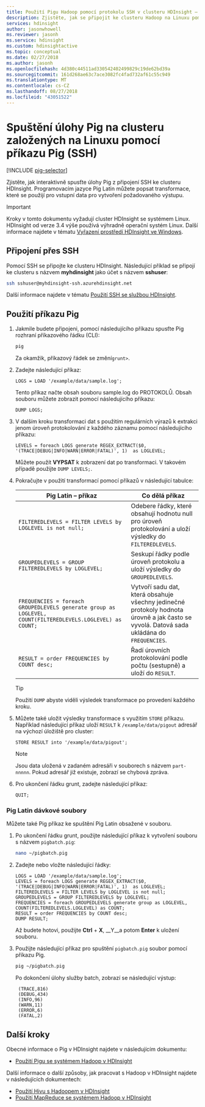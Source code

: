 ```yaml
---
title: Použití Pigu Hadoop pomocí protokolu SSH v clusteru HDInsight – Azure
description: Zjistěte, jak se připojit ke clusteru Hadoop na Linuxu pomocí SSH a pak použijte Pig příkaz ke spuštění příkazů Pig Latin interaktivně nebo jako úlohu služby batch.
services: hdinsight
author: jasonwhowell
ms.reviewer: jasonh
ms.service: hdinsight
ms.custom: hdinsightactive
ms.topic: conceptual
ms.date: 02/27/2018
ms.author: jasonh
ms.openlocfilehash: 4d380c44511ad330542402499829c19de62bd39a
ms.sourcegitcommit: 161d268ae63c7ace3082fc4fad732af61c55c949
ms.translationtype: MT
ms.contentlocale: cs-CZ
ms.lasthandoff: 08/27/2018
ms.locfileid: "43051522"
---
```

# <a name="run-pig-jobs-on-a-linux-based-cluster-with-the-pig-command-ssh"></a>Spuštění úlohy Pig na clusteru založených na Linuxu pomocí příkazu Pig (SSH)

[!INCLUDE [pig-selector](../../../includes/hdinsight-selector-use-pig.md)]

Zjistěte, jak interaktivně spusťte úlohy Pig z připojení SSH ke clusteru HDInsight. Programovacím jazyce Pig Latin můžete popsat transformace, které se použijí pro vstupní data pro vytvoření požadovaného výstupu.

> [!IMPORTANT]
> Kroky v tomto dokumentu vyžadují cluster HDInsight se systémem Linux. HDInsight od verze 3.4 výše používá výhradně operační systém Linux. Další informace najdete v tématu [Vyřazení prostředí HDInsight ve Windows](../hdinsight-component-versioning.md#hdinsight-windows-retirement).

## <a id="ssh"></a>Připojení přes SSH

Pomocí SSH se připojte ke clusteru HDInsight. Následující příklad se připojí ke clusteru s názvem **myhdinsight** jako účet s názvem **sshuser**:

```bash
ssh sshuser@myhdinsight-ssh.azurehdinsight.net
```

Další informace najdete v tématu [Použití SSH se službou HDInsight](../hdinsight-hadoop-linux-use-ssh-unix.md).

## <a id="pig"></a>Použití příkazu Pig

1. Jakmile budete připojeni, pomocí následujícího příkazu spusťte Pig rozhraní příkazového řádku (CLI):

    ```bash
    pig
    ```

    Za okamžik, příkazový řádek se změní`grunt>`.

2. Zadejte následující příkaz:

    ```piglatin
    LOGS = LOAD '/example/data/sample.log';
    ```

    Tento příkaz načte obsah souboru sample.log do PROTOKOLŮ. Obsah souboru můžete zobrazit pomocí následujícího příkazu:

    ```piglatin
    DUMP LOGS;
    ```

3. V dalším kroku transformaci dat s použitím regulárních výrazů k extrakci jenom úroveň protokolování z každého záznamu pomocí následujícího příkazu:

    ```piglatin
    LEVELS = foreach LOGS generate REGEX_EXTRACT($0, '(TRACE|DEBUG|INFO|WARN|ERROR|FATAL)', 1)  as LOGLEVEL;
    ```

    Můžete použít **VYPSAT** k zobrazení dat po transformaci. V takovém případě použijte `DUMP LEVELS;`.

4. Pokračujte v použití transformací pomocí příkazů v následující tabulce:

    | Pig Latin – příkaz | Co dělá příkaz |
    | ---- | ---- |
    | `FILTEREDLEVELS = FILTER LEVELS by LOGLEVEL is not null;` | Odebere řádky, které obsahují hodnotu null pro úroveň protokolování a uloží výsledky do `FILTEREDLEVELS`. |
    | `GROUPEDLEVELS = GROUP FILTEREDLEVELS by LOGLEVEL;` | Seskupí řádky podle úroveň protokolu a uloží výsledky do `GROUPEDLEVELS`. |
    | `FREQUENCIES = foreach GROUPEDLEVELS generate group as LOGLEVEL, COUNT(FILTEREDLEVELS.LOGLEVEL) as COUNT;` | Vytvoří sadu dat, která obsahuje všechny jedinečné protokoly hodnota úrovně a jak často se vyvolá. Datová sada ukládána do `FREQUENCIES`. |
    | `RESULT = order FREQUENCIES by COUNT desc;` | Řadí úrovních protokolování podle počtu (sestupně) a uloží do `RESULT`. |

    > [!TIP]
    > Použití `DUMP` abyste viděli výsledek transformace po provedení každého kroku.

5. Můžete také uložit výsledky transformace s využitím `STORE` příkazu. Například následující příkaz uloží `RESULT` k `/example/data/pigout` adresář na výchozí úložiště pro cluster:

    ```piglatin
    STORE RESULT into '/example/data/pigout';
    ```

   > [!NOTE]
   > Jsou data uložená v zadaném adresáři v souborech s názvem `part-nnnnn`. Pokud adresář již existuje, zobrazí se chybová zpráva.

6. Pro ukončení řádku grunt, zadejte následující příkaz:

    ```piglatin
    QUIT;
    ```

### <a name="pig-latin-batch-files"></a>Pig Latin dávkové soubory

Můžete také Pig příkaz ke spuštění Pig Latin obsažené v souboru.

1. Po ukončení řádku grunt, použijte následující příkaz k vytvoření souboru s názvem `pigbatch.pig`:

    ```bash
    nano ~/pigbatch.pig
    ```

2. Zadejte nebo vložte následující řádky:

    ```piglatin
    LOGS = LOAD '/example/data/sample.log';
    LEVELS = foreach LOGS generate REGEX_EXTRACT($0, '(TRACE|DEBUG|INFO|WARN|ERROR|FATAL)', 1)  as LOGLEVEL;
    FILTEREDLEVELS = FILTER LEVELS by LOGLEVEL is not null;
    GROUPEDLEVELS = GROUP FILTEREDLEVELS by LOGLEVEL;
    FREQUENCIES = foreach GROUPEDLEVELS generate group as LOGLEVEL, COUNT(FILTEREDLEVELS.LOGLEVEL) as COUNT;
    RESULT = order FREQUENCIES by COUNT desc;
    DUMP RESULT;
    ```

    Až budete hotovi, použijte __Ctrl__ + __X__, __Y__a potom __Enter__ k uložení souboru.

3. Použijte následující příkaz pro spuštění `pigbatch.pig` soubor pomocí příkazu Pig.

    ```bash
    pig ~/pigbatch.pig
    ```

    Po dokončení úlohy služby batch, zobrazí se následující výstup:

        (TRACE,816)
        (DEBUG,434)
        (INFO,96)
        (WARN,11)
        (ERROR,6)
        (FATAL,2)


## <a id="nextsteps"></a>Další kroky

Obecné informace o Pig v HDInsight najdete v následujícím dokumentu:

* [Použití Pigu se systémem Hadoop v HDInsight](hdinsight-use-pig.md)

Další informace o další způsoby, jak pracovat s Hadoop v HDInsight najdete v následujících dokumentech:

* [Použití Hivu s Hadoopem v HDInsight](hdinsight-use-hive.md)
* [Použití MapReduce se systémem Hadoop v HDInsight](hdinsight-use-mapreduce.md)

